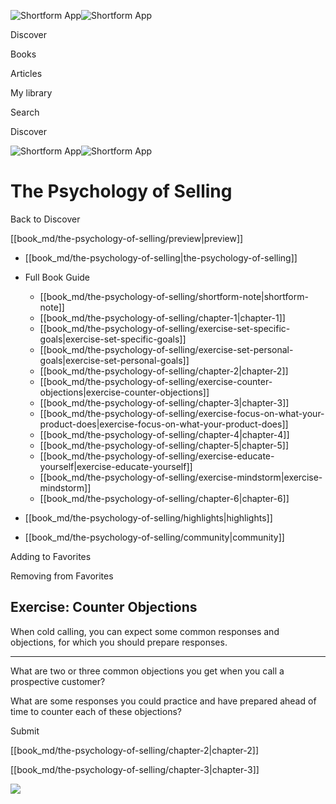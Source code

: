 ![Shortform App](/img/logo.36a2399e.svg)![Shortform App](/img/logo-dark.70c1b072.svg)

Discover

Books

Articles

My library

Search

Discover

![Shortform App](/img/logo.36a2399e.svg)![Shortform App](/img/logo-dark.70c1b072.svg)

# The Psychology of Selling

Back to Discover

[[book_md/the-psychology-of-selling/preview|preview]]

  * [[book_md/the-psychology-of-selling|the-psychology-of-selling]]
  * Full Book Guide

    * [[book_md/the-psychology-of-selling/shortform-note|shortform-note]]
    * [[book_md/the-psychology-of-selling/chapter-1|chapter-1]]
    * [[book_md/the-psychology-of-selling/exercise-set-specific-goals|exercise-set-specific-goals]]
    * [[book_md/the-psychology-of-selling/exercise-set-personal-goals|exercise-set-personal-goals]]
    * [[book_md/the-psychology-of-selling/chapter-2|chapter-2]]
    * [[book_md/the-psychology-of-selling/exercise-counter-objections|exercise-counter-objections]]
    * [[book_md/the-psychology-of-selling/chapter-3|chapter-3]]
    * [[book_md/the-psychology-of-selling/exercise-focus-on-what-your-product-does|exercise-focus-on-what-your-product-does]]
    * [[book_md/the-psychology-of-selling/chapter-4|chapter-4]]
    * [[book_md/the-psychology-of-selling/chapter-5|chapter-5]]
    * [[book_md/the-psychology-of-selling/exercise-educate-yourself|exercise-educate-yourself]]
    * [[book_md/the-psychology-of-selling/exercise-mindstorm|exercise-mindstorm]]
    * [[book_md/the-psychology-of-selling/chapter-6|chapter-6]]
  * [[book_md/the-psychology-of-selling/highlights|highlights]]
  * [[book_md/the-psychology-of-selling/community|community]]



Adding to Favorites 

Removing from Favorites 

## Exercise: Counter Objections

When cold calling, you can expect some common responses and objections, for which you should prepare responses.

* * *

What are two or three common objections you get when you call a prospective customer?

What are some responses you could practice and have prepared ahead of time to counter each of these objections?

Submit 

[[book_md/the-psychology-of-selling/chapter-2|chapter-2]]

[[book_md/the-psychology-of-selling/chapter-3|chapter-3]]

![](https://bat.bing.com/action/0?ti=56018282&Ver=2&mid=b68534d8-23b8-4800-8d70-f25736fc390c&sid=1711133063fa11eebdec89a8b8ae3bbc&vid=171147a063fa11eea7440fcfeb230d96&vids=0&msclkid=N&pi=0&lg=en-US&sw=800&sh=600&sc=24&nwd=1&tl=Shortform%20%7C%20Book&p=https%3A%2F%2Fwww.shortform.com%2Fapp%2Fbook%2Fthe-psychology-of-selling%2Fexercise-counter-objections&r=&lt=473&evt=pageLoad&sv=1&rn=834582)

